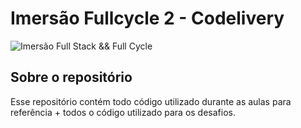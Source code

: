 # Imersão Fullcycle 2 - Codelivery

![Imersão Full Stack && Full Cycle](https://events-fullcycle.s3.amazonaws.com/events-fullcycle/static/site/img/grupo_4417.png)

## Sobre o repositório

Esse repositório contém todo código utilizado durante as aulas para referência + todos o código utilizado para os desafios.
